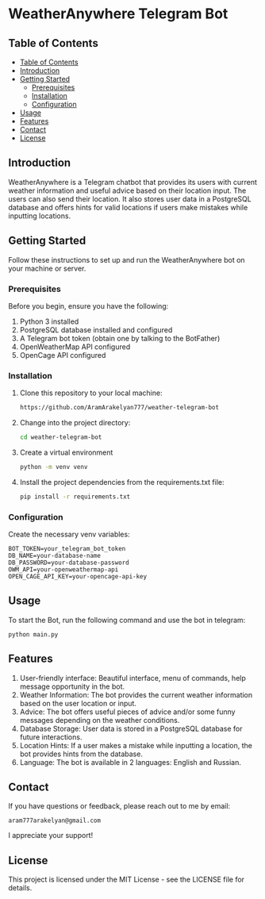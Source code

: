 # WeatherAnywhere Telegram Bot

## Table of Contents

- [Table of Contents](#table-of-contents)
- [Introduction](#introduction)
- [Getting Started](#getting-started)
    - [Prerequisites](#prerequisites)
    - [Installation](#installation)
    - [Configuration](#configuration)
- [Usage](#usage)
- [Features](#features)
- [Contact](#contact)
- [License](#license)

## Introduction

WeatherAnywhere is a Telegram chatbot that provides its users with current weather information and useful advice based
on their location input. The users can also send their location. It also stores user data in a PostgreSQL database and
offers hints for valid locations if users make mistakes while inputting locations.

## Getting Started

Follow these instructions to set up and run the WeatherAnywhere bot on your machine or server.

### Prerequisites

Before you begin, ensure you have the following:

1. Python 3 installed
2. PostgreSQL database installed and configured
3. A Telegram bot token (obtain one by talking to the BotFather)
4. OpenWeatherMap API configured
5. OpenCage API configured

### Installation

1. Clone this repository to your local machine:

    ```bash
    https://github.com/AramArakelyan777/weather-telegram-bot

2. Change into the project directory:

    ```bash
    cd weather-telegram-bot

3. Create a virtual environment

    ```bash
    python -m venv venv

4. Install the project dependencies from the requirements.txt file:

    ```bash
    pip install -r requirements.txt

### Configuration

Create the necessary venv variables:

    BOT_TOKEN=your_telegram_bot_token
    DB_NAME=your-database-name
    DB_PASSWORD=your-database-password
    OWM_API=your-openweathermap-api
    OPEN_CAGE_API_KEY=your-opencage-api-key

## Usage

To start the Bot, run the following command and use the bot in telegram:

    python main.py

## Features

1. User-friendly interface: Beautiful interface, menu of commands, help message opportunity in the bot.
2. Weather Information: The bot provides the current weather information based on the user location or input.
3. Advice: The bot offers useful pieces of advice and/or some funny messages depending on the weather conditions.
4. Database Storage: User data is stored in a PostgreSQL database for future interactions.
5. Location Hints: If a user makes a mistake while inputting a location, the bot provides hints from the database.
6. Language: The bot is available in 2 languages: English and Russian.

## Contact

If you have questions or feedback, please reach out to me by email:

    aram777arakelyan@gmail.com

I appreciate your support!

## License

This project is licensed under the MIT License - see the LICENSE file for details.